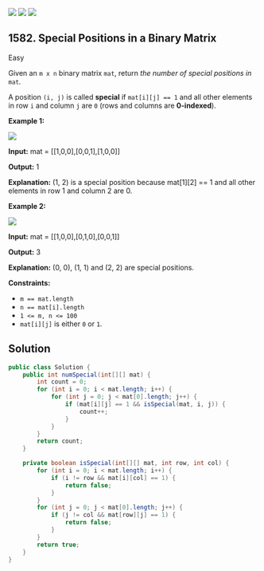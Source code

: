[![](https://img.shields.io/github/stars/javadev/LeetCode-in-Java?label=Stars&style=flat-square)](https://github.com/javadev/LeetCode-in-Java)
[![](https://img.shields.io/github/forks/javadev/LeetCode-in-Java?label=Fork%20me%20on%20GitHub%20&style=flat-square)](https://github.com/javadev/LeetCode-in-Java/fork)
[![](https://img.shields.io/badge/-LeetCode%20in%20Kotlin-blue?style=flat-square)](https://github.com/javadev/LeetCode-in-Kotlin)

## 1582\. Special Positions in a Binary Matrix

Easy

Given an `m x n` binary matrix `mat`, return _the number of special positions in_ `mat`_._

A position `(i, j)` is called **special** if `mat[i][j] == 1` and all other elements in row `i` and column `j` are `0` (rows and columns are **0-indexed**).

**Example 1:**

![](https://assets.leetcode.com/uploads/2021/12/23/special1.jpg)

**Input:** mat = \[\[1,0,0],[0,0,1],[1,0,0]]

**Output:** 1

**Explanation:** (1, 2) is a special position because mat[1][2] == 1 and all other elements in row 1 and column 2 are 0.

**Example 2:**

![](https://assets.leetcode.com/uploads/2021/12/24/special-grid.jpg)

**Input:** mat = \[\[1,0,0],[0,1,0],[0,0,1]]

**Output:** 3

**Explanation:** (0, 0), (1, 1) and (2, 2) are special positions.

**Constraints:**

*   `m == mat.length`
*   `n == mat[i].length`
*   `1 <= m, n <= 100`
*   `mat[i][j]` is either `0` or `1`.

## Solution

```java
public class Solution {
    public int numSpecial(int[][] mat) {
        int count = 0;
        for (int i = 0; i < mat.length; i++) {
            for (int j = 0; j < mat[0].length; j++) {
                if (mat[i][j] == 1 && isSpecial(mat, i, j)) {
                    count++;
                }
            }
        }
        return count;
    }

    private boolean isSpecial(int[][] mat, int row, int col) {
        for (int i = 0; i < mat.length; i++) {
            if (i != row && mat[i][col] == 1) {
                return false;
            }
        }
        for (int j = 0; j < mat[0].length; j++) {
            if (j != col && mat[row][j] == 1) {
                return false;
            }
        }
        return true;
    }
}
```